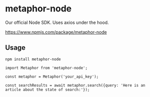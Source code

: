 # metaphor-node

Our official Node SDK. Uses axios under the hood.

https://www.npmjs.com/package/metaphor-node

## Usage

```
npm install metaphor-node
```

```
import Metaphor from 'metaphor-node';

const metaphor = Metaphor('your_api_key');

const searchResults = await metaphor.search({query: 'Here is an article about the state of search:'});
```
